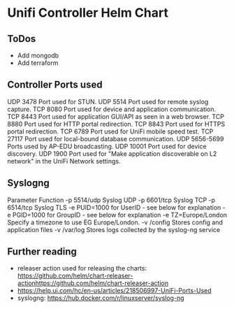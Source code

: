 # Unifi Controller Helm Chart

## ToDos

- Add mongodb
- Add terraform

## Controller Ports used

UDP	3478	Port used for STUN.
UDP	5514	Port used for remote syslog capture.
TCP	8080	Port used for device and application communication.
TCP	8443	Port used for application GUI/API as seen in a web browser.
TCP	8880	Port used for HTTP portal redirection.
TCP	8843	Port used for HTTPS portal redirection.
TCP	6789	Port used for UniFi mobile speed test.
TCP	27117	Port used for local-bound database communication.
UDP	5656-5699	Ports used by AP-EDU broadcasting.
UDP	10001	Port used for device discovery.
UDP	1900	Port used for "Make application discoverable on L2 network" in the UniFi Network settings.
    


## Syslogng



Parameter	Function
-p 5514/udp	Syslog UDP
-p 6601/tcp	Syslog TCP
-p 6514/tcp	Syslog TLS
-e PUID=1000	for UserID - see below for explanation
-e PGID=1000	for GroupID - see below for explanation
-e TZ=Europe/London	Specify a timezone to use EG Europe/London.
-v /config	Stores config and application files
-v /var/log	Stores logs collected by the syslog-ng service

## Further reading

- releaser action used for releasing the charts: https://github.com/helm/chart-releaser-actionhttps://github.com/helm/chart-releaser-action
- https://help.ui.com/hc/en-us/articles/218506997-UniFi-Ports-Used
- syslogng: https://hub.docker.com/r/linuxserver/syslog-ng